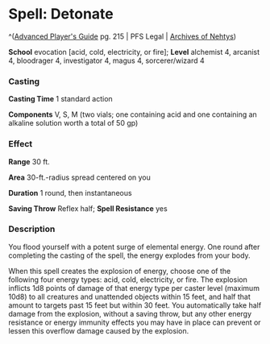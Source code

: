 # Spell: Detonate

^([Advanced Player's Guide][ss-detonate] pg. 215 | PFS Legal | [Archives of Nehtys][sn-detonate])

**School** evocation [acid, cold, electricity, or fire]; **Level** alchemist 4, arcanist 4, bloodrager 4, investigator 4, magus 4, sorcerer/wizard 4

### Casting

**Casting Time** 1 standard action

**Components** V, S, M (two vials; one containing acid and one containing an alkaline solution worth a total of 50 gp)

### Effect

**Range** 30 ft.

**Area** 30-ft.-radius spread centered on you

**Duration** 1 round, then instantaneous

**Saving Throw** Reflex half; **Spell Resistance** yes

### Description

You flood yourself with a potent surge of elemental energy. One round after completing the casting of the spell, the energy explodes from your body.

When this spell creates the explosion of energy, choose one of the following four energy types: acid, cold, electricity, or fire. The explosion inflicts 1d8 points of damage of that energy type per caster level (maximum 10d8) to all creatures and unattended objects within 15 feet, and half that amount to targets past 15 feet but within 30 feet. You automatically take half damage from the explosion, without a saving throw, but any other energy resistance or energy immunity effects you may have in place can prevent or lessen this overflow damage caused by the explosion.

[ss-detonate]: http://paizo.com/pathfinderRPG/v57
[sn-detonate]: http://www.archivesofnethys.com/SpellDisplay.aspx?ItemName=Detonate